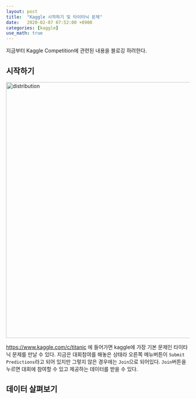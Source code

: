 ```yaml
---
layout: post
title:  "Kaggle 시작하기 및 타이타닉 문제"
date:   2020-02-07 07:52:00 +0900
categories: [kaggle]
use_math: true
---
```


지금부터 Kaggle Competition에 관련된 내용을 블로깅 하려한다.

## 시작하기

<img src="https://raw.githubusercontent.com/jsstar522/jsstar522.github.io/master/static/img/_posts/20200207/1.png" alt="distribution" style="display:block; width:700px; margin: 0 auto;"/>

https://www.kaggle.com/c/titanic 에 들어가면 kaggle에 가장 기본 문제인 타이타닉 문제를 만날 수 있다. 지금은 대회참여를 해놓은 상태라 오른쪽 메뉴버튼이 `Submit Predictions`라고 되어 있지만 그렇지 않은 경우에는 `Join`으로 되어있다. `Join`버튼을 누르면 대회에 참여할 수 있고 제공하는 데이터를 받을 수 있다. 

## 데이터 살펴보기



